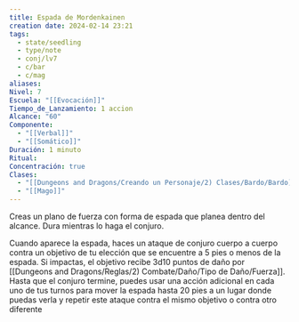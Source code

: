 ```yaml
---
title: Espada de Mordenkainen
creation date: 2024-02-14 23:21
tags:
  - state/seedling
  - type/note
  - conj/lv7
  - c/bar
  - c/mag
aliases: 
Nivel: 7
Escuela: "[[Evocación]]"
Tiempo_de_Lanzamiento: 1 accion
Alcance: "60"
Componente:
  - "[[Verbal]]"
  - "[[Somático]]"
Duración: 1 minuto
Ritual: 
Concentración: true
Clases:
  - "[[Dungeons and Dragons/Creando un Personaje/2) Clases/Bardo/Bardo]]"
  - "[[Mago]]"
---
```

Creas un plano de fuerza con forma de espada que planea dentro del alcance. Dura mientras lo haga el conjuro.

Cuando aparece la espada, haces un ataque de conjuro cuerpo a cuerpo contra un objetivo de tu elección que se encuentre a 5 pies o menos de la espada. Si impactas, el objetivo recibe 3d10 puntos de daño por [[Dungeons and Dragons/Reglas/2) Combate/Daño/Tipo de Daño/Fuerza]]. Hasta que el conjuro termine, puedes usar una acción adicional en cada uno de tus turnos para mover la espada hasta 20 pies a un lugar donde puedas verla y repetir este ataque contra el mismo objetivo o contra otro diferente
